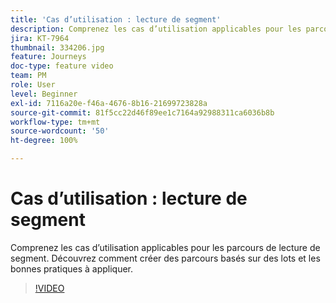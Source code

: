```yaml
---
title: 'Cas d’utilisation : lecture de segment'
description: Comprenez les cas d’utilisation applicables pour les parcours de lecture de segment. Découvrez comment créer des parcours basés sur des lots et les bonnes pratiques à appliquer.
jira: KT-7964
thumbnail: 334206.jpg
feature: Journeys
doc-type: feature video
team: PM
role: User
level: Beginner
exl-id: 7116a20e-f46a-4676-8b16-21699723828a
source-git-commit: 81f5cc22d46f89ee1c7164a92988311ca6036b8b
workflow-type: tm+mt
source-wordcount: '50'
ht-degree: 100%

---
```


# Cas d’utilisation : lecture de segment

Comprenez les cas d’utilisation applicables pour les parcours de lecture de segment. Découvrez comment créer des parcours basés sur des lots et les bonnes pratiques à appliquer.

>[!VIDEO](https://video.tv.adobe.com/v/334206?quality=12&learn=on)
